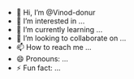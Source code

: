 - 👋 Hi, I’m @Vinod-donur
- 👀 I’m interested in ...
- 🌱 I’m currently learning ...
- 💞️ I’m looking to collaborate on ...
- 📫 How to reach me ...
- 😄 Pronouns: ...
- ⚡ Fun fact: ...

<!---
Vinod-donur/Vinod-donur is a ✨ special ✨ repository because its `README.md` (this file) appears on your GitHub profile.
You can click the Preview link to take a look at your changes.
--->
